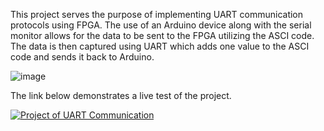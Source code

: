 This project serves the purpose of implementing UART communication protocols using FPGA.
The use of an Arduino device along with the serial monitor allows for the data to be sent to the FPGA utilizing the ASCI code.
The data is then captured using UART which adds one value to the ASCI code and sends it back to Arduino.

![image](https://github.com/Josue-Ambriz/UART-Comm/assets/99371776/66e62179-f047-4ae5-a718-6ea7018ae870)

The link below demonstrates a live test of the project.

[![Project of UART Communication]()](https://www.youtube.com/shorts/V0ErIBy1QLk?feature=share)
